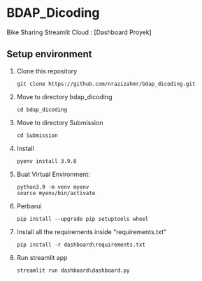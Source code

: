 # BDAP_Dicoding
Bike Sharing
Streamlit Cloud : [Dashboard Proyek] 
## Setup environment
1. Clone this repository
   ```
   git clone https://github.com/nrazizahmr/bdap_dicoding.git
   ```
2. Move to directory bdap_dicoding
   ```
   cd bdap_dicoding
   ```
3. Move to directory Submission
   ```
   cd Submission
   ```
4. Install
   ```
   pyenv install 3.9.0
   ``` 
5. Buat Virtual Environment:
   ```
   python3.9 -m venv myenv
   source myenv/bin/activate
   ```
6. Perbarui
   ```
   pip install --upgrade pip setuptools wheel
   ```
7. Install all the requirements inside "requirements.txt"
   ```
   pip install -r dashboard\requirements.txt
   ```
8. Run streamlit app
   ```
   streamlit run dashboard\dashboard.py
   ```

